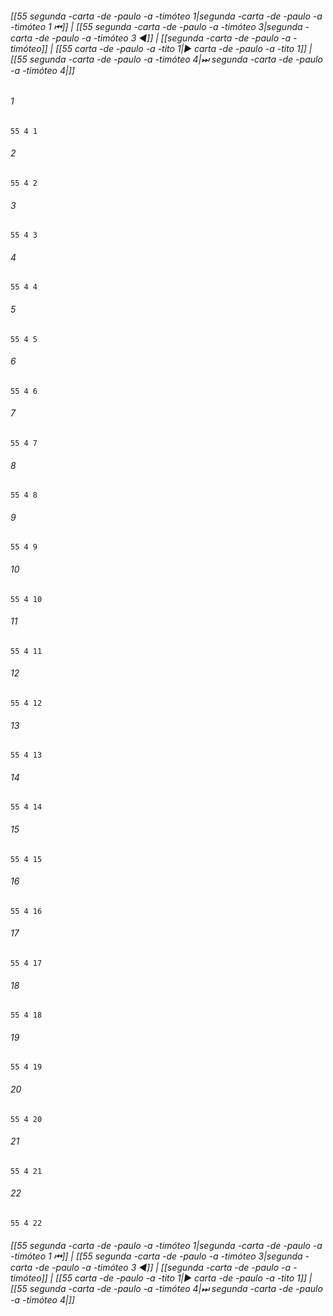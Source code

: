 
###### [[55 segunda -carta -de -paulo -a -timóteo 1|segunda -carta -de -paulo -a -timóteo 1 ⏮]] | [[55 segunda -carta -de -paulo -a -timóteo 3|segunda -carta -de -paulo -a -timóteo 3 ◀]] | [[segunda -carta -de -paulo -a -timóteo]] | [[55 carta -de -paulo -a -tito 1|▶ carta -de -paulo -a -tito 1]] | [[55 segunda -carta -de -paulo -a -timóteo 4|⏭ segunda -carta -de -paulo -a -timóteo 4|]]

###### 1
``` verse
55 4 1 
```
###### 2
``` verse
55 4 2 
```
###### 3
``` verse
55 4 3 
```
###### 4
``` verse
55 4 4 
```
###### 5
``` verse
55 4 5 
```
###### 6
``` verse
55 4 6 
```
###### 7
``` verse
55 4 7 
```
###### 8
``` verse
55 4 8 
```
###### 9
``` verse
55 4 9 
```
###### 10
``` verse
55 4 10 
```
###### 11
``` verse
55 4 11 
```
###### 12
``` verse
55 4 12 
```
###### 13
``` verse
55 4 13 
```
###### 14
``` verse
55 4 14 
```
###### 15
``` verse
55 4 15 
```
###### 16
``` verse
55 4 16 
```
###### 17
``` verse
55 4 17 
```
###### 18
``` verse
55 4 18 
```
###### 19
``` verse
55 4 19 
```
###### 20
``` verse
55 4 20 
```
###### 21
``` verse
55 4 21 
```
###### 22
``` verse
55 4 22 
```

###### [[55 segunda -carta -de -paulo -a -timóteo 1|segunda -carta -de -paulo -a -timóteo 1 ⏮]] | [[55 segunda -carta -de -paulo -a -timóteo 3|segunda -carta -de -paulo -a -timóteo 3 ◀]] | [[segunda -carta -de -paulo -a -timóteo]] | [[55 carta -de -paulo -a -tito 1|▶ carta -de -paulo -a -tito 1]] | [[55 segunda -carta -de -paulo -a -timóteo 4|⏭ segunda -carta -de -paulo -a -timóteo 4|]]

